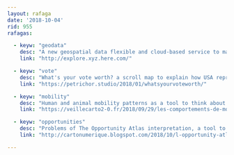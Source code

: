 ```yaml
---
layout: rafaga
date: '2018-10-04'
rid: 955
rafagas:

  - keyw: "geodata"
    desc: "A new geospatial data flexible and cloud-based service to manage geodata and visualize on-line interactive maps"
    link: "http://explore.xyz.here.com/"

  - keyw: "vote"
    desc: "What's your vote worth? a scroll map to explain how USA representative democracy defends citizens best interests"
    link: "https://petrichor.studio/2018/01/whatsyourvoteworth/"

  - keyw: "mobility"
    desc: "Human and animal mobility patterns as a tool to think about how to improve it and make it more integrated with the environment "
    link: "https://veillecarto2-0.fr/2018/09/29/les-comportements-de-mobilites-humaine-et-animale-comme-outil-daide-a-la-reflexion-sur-lamenagement-de-flux/"

  - keyw: "opportunities"
    desc: "Problems of The Opportunity Atlas interpretation, a tool to trace the roots of the USA social mobility since population childhood"
    link: "http://cartonumerique.blogspot.com/2018/10/l-opportunity-atlas.html"

---
```

